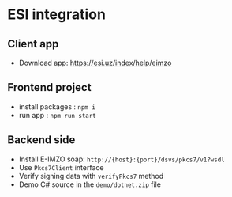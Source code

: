 # ESI integration

## Client app
- Download app: https://esi.uz/index/help/eimzo 

## Frontend project
-  install packages : ```npm i```
-  run app : ```npm run start```

## Backend side
- Install E-IMZO soap: ```http://{host}:{port}/dsvs/pkcs7/v1?wsdl```
- Use ```Pkcs7Client``` interface
- Verify signing data with ```verifyPkcs7``` method
- Demo C# source in the ```demo/dotnet.zip``` file

